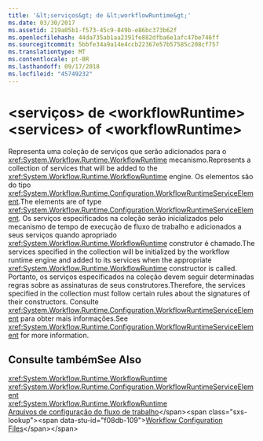 ```yaml
---
title: '&lt;serviços&gt; de &lt;workflowRuntime&gt;'
ms.date: 03/30/2017
ms.assetid: 219a05b1-f573-45c9-849b-e86bc373b62f
ms.openlocfilehash: 44da735ab1aa2391fe882dfba6e1afc47be746ff
ms.sourcegitcommit: 5bbfe34a9a14e4ccb22367e57b57585c208cf757
ms.translationtype: MT
ms.contentlocale: pt-BR
ms.lasthandoff: 09/17/2018
ms.locfileid: "45749232"
---
```

# <a name="ltservicesgt-of-ltworkflowruntimegt"></a><span data-ttu-id="f08db-102">&lt;serviços&gt; de &lt;workflowRuntime&gt;</span><span class="sxs-lookup"><span data-stu-id="f08db-102">&lt;services&gt; of &lt;workflowRuntime&gt;</span></span>
<span data-ttu-id="f08db-103">Representa uma coleção de serviços que serão adicionados para o <xref:System.Workflow.Runtime.WorkflowRuntime> mecanismo.</span><span class="sxs-lookup"><span data-stu-id="f08db-103">Represents a collection of services that will be added to the <xref:System.Workflow.Runtime.WorkflowRuntime> engine.</span></span> <span data-ttu-id="f08db-104">Os elementos são do tipo <xref:System.Workflow.Runtime.Configuration.WorkflowRuntimeServiceElement>.</span><span class="sxs-lookup"><span data-stu-id="f08db-104">The elements are of type <xref:System.Workflow.Runtime.Configuration.WorkflowRuntimeServiceElement>.</span></span>  <span data-ttu-id="f08db-105">Os serviços especificados na coleção serão inicializados pelo mecanismo de tempo de execução de fluxo de trabalho e adicionados a seus serviços quando apropriado <xref:System.Workflow.Runtime.WorkflowRuntime> construtor é chamado.</span><span class="sxs-lookup"><span data-stu-id="f08db-105">The services specified in the collection will be initialized by the workflow runtime engine and added to its services when the appropriate <xref:System.Workflow.Runtime.WorkflowRuntime> constructor is called.</span></span> <span data-ttu-id="f08db-106">Portanto, os serviços especificados na coleção devem seguir determinadas regras sobre as assinaturas de seus construtores.</span><span class="sxs-lookup"><span data-stu-id="f08db-106">Therefore, the services specified in the collection must follow certain rules about the signatures of their constructors.</span></span> <span data-ttu-id="f08db-107">Consulte <xref:System.Workflow.Runtime.Configuration.WorkflowRuntimeServiceElement> para obter mais informações.</span><span class="sxs-lookup"><span data-stu-id="f08db-107">See <xref:System.Workflow.Runtime.Configuration.WorkflowRuntimeServiceElement> for more information.</span></span>  
  
## <a name="see-also"></a><span data-ttu-id="f08db-108">Consulte também</span><span class="sxs-lookup"><span data-stu-id="f08db-108">See Also</span></span>  
 <xref:System.Workflow.Runtime.WorkflowRuntime>  
 <xref:System.Workflow.Runtime.Configuration.WorkflowRuntimeServiceElement>  
 <xref:System.Workflow.Runtime.WorkflowRuntime>  
 <span data-ttu-id="f08db-109">[Arquivos de configuração do fluxo de trabalho](https://docs.microsoft.com/previous-versions/dotnet/netframework-3.5/ms732240(v=vs.90))</span><span class="sxs-lookup"><span data-stu-id="f08db-109">[Workflow Configuration Files](https://docs.microsoft.com/previous-versions/dotnet/netframework-3.5/ms732240(v=vs.90))</span></span>
